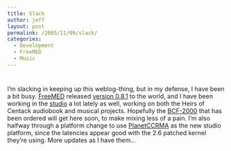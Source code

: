 ```yaml
---
title: Slack
author: jeff
layout: post
permalink: /2005/11/09/slack/
categories:
  - Development
  - FreeMED
  - Music
---
```

# 

I’m slacking in keeping up this weblog-thing, but in my defense, I have been a bit busy. [FreeMED][1] released [version 0.8.1][2] to the world, and I have been working in the [studio][3] a lot lately as well, working on both the Heirs of Centack audiobook and musical projects. Hopefully the [BCF-2000][4] that has been ordered will get here soon, to make mixing less of a pain. I’m also halfway through a platform change to use [PlanetCCRMA][5] as the new studio platform, since the latencies appear good with the 2.6 patched kernel they’re using. More updates as I have them…

 [1]: http://freemedsoftware.org/
 [2]: http://www.freemedsoftware.org/content/view/16/2/
 [3]: http://jbuchbinder.com/studio/artists_and_projects/
 [4]: http://www.behringer.com/BCF2000/index.cfm?lang=ENG
 [5]: http://ccrma.stanford.edu/planetccrma/software/
